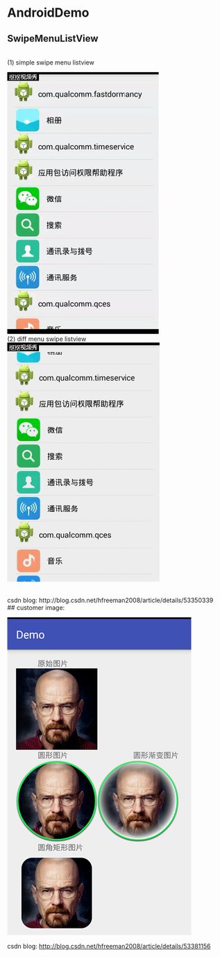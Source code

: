 # AndroidDemo

## SwipeMenuListView
</br>
(1) simple swipe menu listview

![Image text](simple_swipe_menu_lisview.gif)
</br>
(2) diff menu swipe listview
</br>
![Image text](diff_menu_swip_listview.gif)

</br>
csdn blog:
http://blog.csdn.net/hfreeman2008/article/details/53350339

</br>
## customer image:

![Image text](customer_image_view.png)

csdn blog:
http://blog.csdn.net/hfreeman2008/article/details/53381156